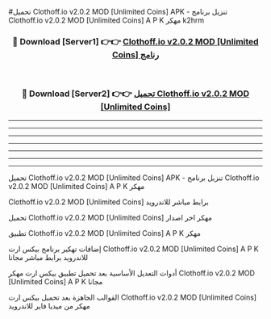 #تحميل Clothoff.io v2.0.2 MOD [Unlimited Coins]  APK - تنزيل برنامج Clothoff.io v2.0.2 MOD [Unlimited Coins]  A P K مهكر k2hrm 



<div align="center">
<h3>🔴 Download [Server1] 👉👉 <a href="https://apkdownload10.web.app/?title=Clothoff.io v2.0.2 MOD [Unlimited Coins] ">Clothoff.io v2.0.2 MOD [Unlimited Coins]  رنامج</a></h3><br>

<h3>🔴 Download [Server2] 👉👉 <a href="https://apkdownload10.web.app/?title=Clothoff.io v2.0.2 MOD [Unlimited Coins] ">تحميل Clothoff.io v2.0.2 MOD [Unlimited Coins]  </a></h3>
</div>


----------------------------------------------------------

----------------------------------------------------------

----------------------------------------------------------

----------------------------------------------------------

----------------------------------------------------------

----------------------------------------------------------

----------------------------------------------------------

تحميل Clothoff.io v2.0.2 MOD [Unlimited Coins]  APK - تنزيل برنامج Clothoff.io v2.0.2 MOD [Unlimited Coins]  A P K مهكر

Clothoff.io v2.0.2 MOD [Unlimited Coins]  برابط مباشر للاندرويد

تحميل Clothoff.io v2.0.2 MOD [Unlimited Coins]  مهكر اخر اصدار

تطبيق Clothoff.io v2.0.2 MOD [Unlimited Coins]  A P K مهكر

إضافات تهكير برنامج بيكس ارت Clothoff.io v2.0.2 MOD [Unlimited Coins]  A P K للاندرويد برابط مباشر مجانا

أدوات التعديل الأساسية بعد تحميل تطبيق بيكس ارت مهكر Clothoff.io v2.0.2 MOD [Unlimited Coins]  A P K مجانا

القوالب الجاهزة بعد تحميل بيكس ارت Clothoff.io v2.0.2 MOD [Unlimited Coins]  مهكر من ميديا فاير للاندرويد


